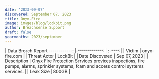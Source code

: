 ```yaml
---
date: '2023-09-07'
discovered: September 07, 2023
title: Onyx-Fire
image: images/blog/lockbit.png
author: Breachsense Support
draft: false
yearmonths: 2023/september
---
```



| Data Breach Report
------------:     |:-------------:    | :-----:|
| Victim      | onyx-fire.com      | 
| Threat Actor      | LockBit      | 
| Date Discovered      | Sep 07, 2023      | 
| Description      | Onyx Fire Protection Services provides inspections, fire pumps, alarms, sprinkler systems, foam and access control systems services.      | 
| Leak Size      | 800GB      | 

